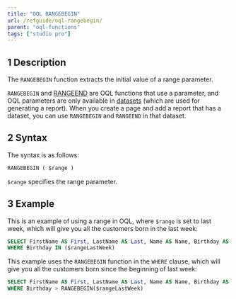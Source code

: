 ```yaml
---
title: "OQL RANGEBEGIN"
url: /refguide/oql-rangebegin/
parent: "oql-functions"
tags: ["studio pro"]
---
```


## 1 Description

The `RANGEBEGIN` function extracts the initial value of a range parameter.

`RANGEBEGIN` and [RANGEEND](oql-rangeend) are OQL functions that use a parameter, and OQL parameters are only available in [datasets](data-sets) (which are used for generating a report). When you create a page and add a report that has a dataset, you can use `RANGEBEGIN` and `RANGEEND` in that dataset.

## 2 Syntax

The syntax is as follows:

```sql
RANGEBEGIN ( $range )
```

`$range` specifies the range parameter.

## 3 Example

This is an example of using a range in OQL, where `$range` is set to last week, which will give you all the customers born in the last week:

```sql
SELECT FirstName AS First, LastName AS Last, Name AS Name, Birthday AS BDay, CustomerType AS Type FROM Sales.Customer
WHERE Birthday IN ($rangeLastWeek)
```

This example uses the `RANGEBEGIN` function in the `WHERE` clause, which will give you all the customers born since the beginning of last week:

```sql
SELECT FirstName AS First, LastName AS Last, Name AS Name, Birthday AS BDay, CustomerType AS Type FROM Sales.Customer
WHERE Birthday > RANGEBEGIN($rangeLastWeek)
```
